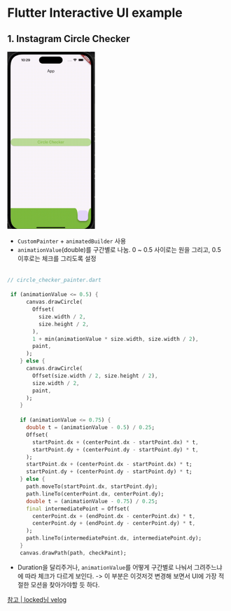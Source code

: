 # Flutter Interactive UI example


## 1. Instagram Circle Checker

<img src="assets/images/video_1.gif" width="200">

- `CustomPainter` + `animatedBuilder` 사용
- `animationValue`(double)를 구간별로 나눔. 0 ~ 0.5 사이로는 원을 그리고, 0.5 이후로는 체크를 그리도록 설정

```dart

// circle_checker_painter.dart

 if (animationValue <= 0.5) {
      canvas.drawCircle(
        Offset(
          size.width / 2,
          size.height / 2,
        ),
        1 + min(animationValue * size.width, size.width / 2),
        paint,
      );
    } else {
      canvas.drawCircle(
        Offset(size.width / 2, size.height / 2),
        size.width / 2,
        paint,
      );
    }

    if (animationValue <= 0.75) {
      double t = (animationValue - 0.5) / 0.25;
      Offset(
        startPoint.dx + (centerPoint.dx - startPoint.dx) * t,
        startPoint.dy + (centerPoint.dy - startPoint.dy) * t,
      );
      startPoint.dx + (centerPoint.dx - startPoint.dx) * t;
      startPoint.dy + (centerPoint.dy - startPoint.dy) * t;
    } else {
      path.moveTo(startPoint.dx, startPoint.dy);
      path.lineTo(centerPoint.dx, centerPoint.dy);
      double t = (animationValue - 0.75) / 0.25;
      final intermediatePoint = Offset(
        centerPoint.dx + (endPoint.dx - centerPoint.dx) * t,
        centerPoint.dy + (endPoint.dy - centerPoint.dy) * t,
      );
      path.lineTo(intermediatePoint.dx, intermediatePoint.dy);
    }
    canvas.drawPath(path, checkPaint);
```

- Duration을 달리주거나, `animationValue`를 어떻게 구간별로 나눠서 그려주느냐에 따라 체크가 다르게 보인다. -> 이 부분은 이것저것 변경해 보면서 UI에 가장 적절한 모션을 찾아가야할 듯 하다.



[참고 | locked님 velog](https://velog.io/@locked/Flutter-3%EC%9D%BC-%EC%A7%80%EB%82%9C-%EC%9D%B8%EC%8A%A4%ED%83%80-%ED%94%BC%EB%93%9C)

